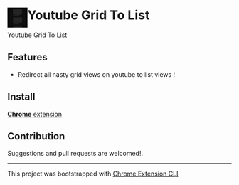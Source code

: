 # <img src="src/icons/icon_48.png" width="45" align="left"> Youtube Grid To List

Youtube Grid To List

## Features

- Redirect all nasty grid views on youtube to list views !

## Install

[**Chrome** extension](https://github.com/Terukool/YoutubeGridToList/releases/tag/Releases/latest) <!-- TODO: Add chrome extension link inside parenthesis -->

## Contribution

Suggestions and pull requests are welcomed!.

---

This project was bootstrapped with [Chrome Extension CLI](https://github.com/dutiyesh/chrome-extension-cli)

